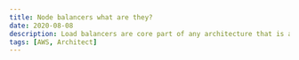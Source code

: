 ```yaml
---
title: Node balancers what are they?
date: 2020-08-08
description: Load balancers are core part of any architecture that is aiming for avialability and scalibility.
tags: [AWS, Architect]
---
```

